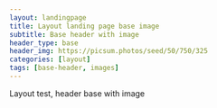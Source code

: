 ```yaml
---
layout: landingpage
title: Layout landing page base image
subtitle: Base header with image
header_type: base
header_img: https://picsum.photos/seed/50/750/325
categories: [layout]
tags: [base-header, images]
---
```


Layout test, header base with image